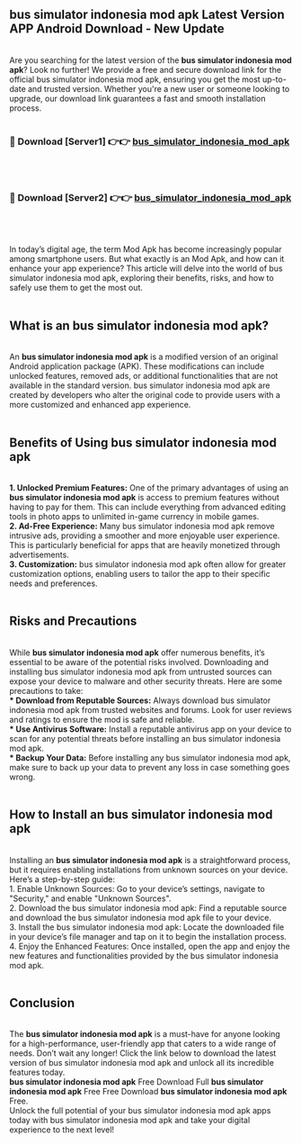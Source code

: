 ## bus simulator indonesia mod apk Latest Version APP Android Download - New Update
<br>
Are you searching for the latest version of the <strong>bus simulator indonesia mod apk</strong>? Look no further! We provide a free and secure download link for the official bus simulator indonesia mod apk, ensuring you get the most up-to-date and trusted version. Whether you're a new user or someone looking to upgrade, our download link guarantees a fast and smooth installation process.
<br>
<br>
<h3>🔴 Download [Server1] 👉👉 <a href="https://modyolo.store/bus+simulator+indonesia+mod+apk">bus_simulator_indonesia_mod_apk</a></h3><br>
<br>
<h3>🔴 Download [Server2] 👉👉 <a href="https://modyolo.store/bus+simulator+indonesia+mod+apk">bus_simulator_indonesia_mod_apk</a></h3><br>
<br>
<br>
In today’s digital age, the term Mod Apk has become increasingly popular among smartphone users. But what exactly is an Mod Apk, and how can it enhance your app experience? This article will delve into the world of bus simulator indonesia mod apk, exploring their benefits, risks, and how to safely use them to get the most out.
<br>
<br>
<h2>What is an bus simulator indonesia mod apk?</h2>
<br>
An <strong>bus simulator indonesia mod apk</strong> is a modified version of an original Android application package (APK). These modifications can include unlocked features, removed ads, or additional functionalities that are not available in the standard version. bus simulator indonesia mod apk are created by developers who alter the original code to provide users with a more customized and enhanced app experience.
<br>
<br>
<h2>Benefits of Using bus simulator indonesia mod apk</h2>
<br>
<strong> 1. Unlocked Premium Features:</strong> One of the primary advantages of using an <strong>bus simulator indonesia mod apk</strong> is access to premium features without having to pay for them. This can include everything from advanced editing tools in photo apps to unlimited in-game currency in mobile games.
<br>
<strong> 2. Ad-Free Experience:</strong> Many bus simulator indonesia mod apk remove intrusive ads, providing a smoother and more enjoyable user experience. This is particularly beneficial for apps that are heavily monetized through advertisements.
<br>
<strong> 3. Customization:</strong> bus simulator indonesia mod apk often allow for greater customization options, enabling users to tailor the app to their specific needs and preferences.
<br>
<br>
<h2>Risks and Precautions</h2>
<br>
While <strong>bus simulator indonesia mod apk</strong> offer numerous benefits, it’s essential to be aware of the potential risks involved. Downloading and installing bus simulator indonesia mod apk from untrusted sources can expose your device to malware and other security threats. Here are some precautions to take:
<br>
<strong> * Download from Reputable Sources:</strong> Always download bus simulator indonesia mod apk from trusted websites and forums. Look for user reviews and ratings to ensure the mod is safe and reliable.
<br>
<strong> * Use Antivirus Software:</strong> Install a reputable antivirus app on your device to scan for any potential threats before installing an bus simulator indonesia mod apk.
<br>
<strong> * Backup Your Data:</strong> Before installing any bus simulator indonesia mod apk, make sure to back up your data to prevent any loss in case something goes wrong.
<br>
<br>
<h2>How to Install an bus simulator indonesia mod apk</h2>
<br>
Installing an <strong>bus simulator indonesia mod apk</strong> is a straightforward process, but it requires enabling installations from unknown sources on your device. Here’s a step-by-step guide:
<br>
 1. Enable Unknown Sources: Go to your device’s settings, navigate to "Security," and enable "Unknown Sources".
<br>
 2. Download the bus simulator indonesia mod apk: Find a reputable source and download the bus simulator indonesia mod apk file to your device.
<br>
 3. Install the bus simulator indonesia mod apk: Locate the downloaded file in your device’s file manager and tap on it to begin the installation process.
<br>
 4. Enjoy the Enhanced Features: Once installed, open the app and enjoy the new features and functionalities provided by the bus simulator indonesia mod apk.
<br>
<br>
<h2><strong>Conclusion</strong></h2>
<br>
The <strong>bus simulator indonesia mod apk</strong> is a must-have for anyone looking for a high-performance, user-friendly app that caters to a wide range of needs. Don’t wait any longer! Click the link below to download the latest version of bus simulator indonesia mod apk and unlock all its incredible features today.
<br>
<strong>bus simulator indonesia mod apk</strong> Free Download Full <strong>bus simulator indonesia mod apk</strong> Free Free Download <strong>bus simulator indonesia mod apk</strong> Free.
<br>
Unlock the full potential of your bus simulator indonesia mod apk apps today with bus simulator indonesia mod apk and take your digital experience to the next level!